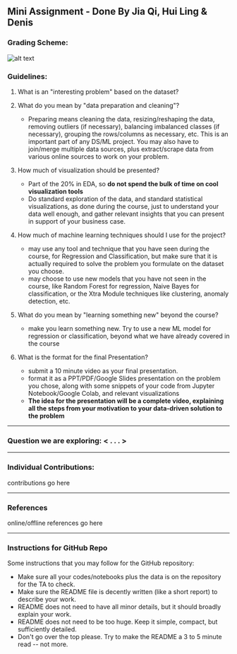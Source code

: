 ## Mini Assignment - Done By Jia Qi, Hui Ling & Denis


### Grading Scheme:
![alt text](https://cdn.discordapp.com/attachments/1065968545671958530/1083018055724052520/image.png "grading scheme of overall project")

### Guidelines:
1. What is an "interesting problem" based on the dataset?


2. What do you mean by "data preparation and cleaning"?
    - Preparing means cleaning the data, resizing/reshaping the data, removing outliers (if necessary), balancing imbalanced classes (if necessary), grouping the rows/columns as necessary, etc. This is an important part of any DS/ML project. You may also have to join/merge multiple data sources, plus extract/scrape data from various online sources to work on your problem.


3. How much of visualization should be presented?
    - Part of the 20% in EDA, so **do not spend the bulk of time on cool visualization tools**
    - Do standard exploration of the data, and standard statistical visualizations, as done during the course, just to understand your data well enough, and gather relevant insights that you can present in support of your business case.


4. How much of machine learning techniques should I use for the project?
    - may use any tool and technique that you have seen during the course, for Regression and Classification, but make sure that it is actually required to solve the problem you formulate on the dataset you choose.
    - may choose to use new models that you have not seen in the course, like Random Forest for regression, Naive Bayes for classification, or the Xtra Module techniques like clustering, anomaly detection, etc.

5. What do you mean by "learning something new" beyond the course?
    - make you learn something new. Try to use a new ML model for regression or classification, beyond what we have already covered in the course


6. What is the format for the final Presentation?
    - submit a 10 minute video as your final presentation.
    - format it as a PPT/PDF/Google Slides presentation on the problem you chose, along with some snippets of your code from Jupyter Notebook/Google Colab, and relevant visualizations
    - **The idea for the presentation will be a complete video, explaining all the steps from your motivation to your data-driven solution to the problem**

---
### Question we are exploring: < . . . >

---
### Individual Contributions:
contributions go here

---
### References
online/offline references go here

---

### Instructions for GitHub Repo
Some instructions that you may follow for the GitHub repository:
- Make sure all your codes/notebooks plus the data is on the repository for the TA to check.
- Make sure the README file is decently written (like a short report) to describe your work.
- README does not need to have all minor details, but it should broadly explain your work.
- README does not need to be too huge. Keep it simple, compact, but sufficiently detailed.
- Don't go over the top please. Try to make the README a 3 to 5 minute read -- not more.

